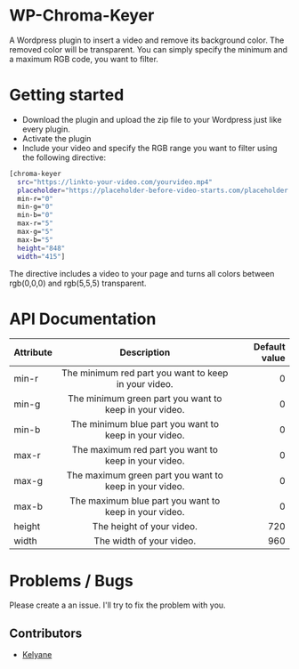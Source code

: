 # WP-Chroma-Keyer
A Wordpress plugin to insert a video and remove its background color. The removed color will be transparent. You can simply specify the minimum and a maximum RGB code, you want to filter.

# Getting started
- Download the plugin and upload the zip file to your Wordpress just like every plugin.
- Activate the plugin
- Include your video and specify the RGB range you want to filter using the following directive:

```bash
[chroma-keyer 
  src="https://linkto-your-video.com/yourvideo.mp4" 
  placeholder="https://placeholder-before-video-starts.com/placeholder.png" 
  min-r="0" 
  min-g="0" 
  min-b="0" 
  max-r="5" 
  max-g="5" 
  max-b="5" 
  height="848" 
  width="415"]
```
The directive includes a video to your page and turns all colors between rgb(0,0,0) and rgb(5,5,5) transparent.

# API Documentation

| Attribute        | Description           | Default value  |
| ------------- |:-------------:| -----:|
| min-r     | The minimum red part you want to keep in your video. | 0 |
| min-g     | The minimum green part you want to keep in your video. |  0 |
| min-b    | The minimum blue part you want to keep in your video. | 0  |
| max-r     | The maximum red part you want to keep in your video. | 0  |
| max-g     | The maximum green part you want to keep in your video. | 0 |
| max-b     | The maximum blue part you want to keep in your video. | 0 |
| height     | The height of your video. | 720 |
| width     | The width of your video. | 960 |



# Problems / Bugs
Please create a an issue. I'll try to fix the problem with you.

## Contributors

- <a href="https://github.com/kelyane">Kelyane</a>
